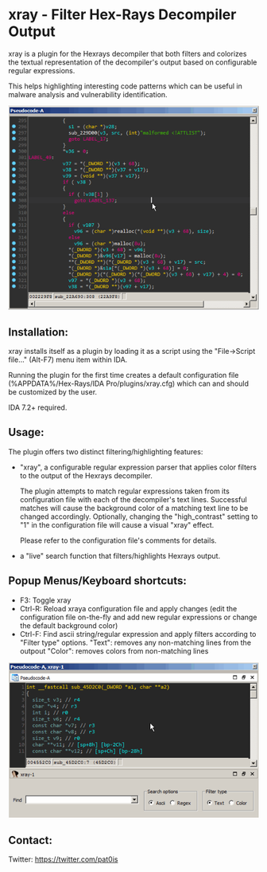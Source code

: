 # xray - Filter Hex-Rays Decompiler Output

xray is a plugin for the Hexrays decompiler that both filters and
colorizes the textual representation of the decompiler's output based
on configurable regular expressions.

This helps highlighting interesting code patterns which can be
useful in malware analysis and vulnerability identification.

![xray animated gif](/rsrc/xray.gif?raw=true)

## Installation:
xray installs itself as a plugin by loading it as a script
using the "File->Script file..." (Alt-F7) menu item within IDA.

Running the plugin for the first time creates a default
configuration file (%APPDATA%/Hex-Rays/IDA Pro/plugins/xray.cfg)
which can and should be customized by the user.

IDA 7.2+ required.

## Usage:
The plugin offers two distinct filtering/highlighting features:
- "xray", a configurable regular expression parser that
  applies color filters to the output of the Hexrays decompiler.

  The plugin attempts to match regular expressions taken
  from its configuration file with each of the decompiler's
  text lines. Successful matches will cause the background
  color of a matching text line to be changed accordingly.
  Optionally, changing the "high_contrast" setting to "1" in the
  configuration file will cause a visual "xray" effect.  

  Please refer to the configuration file's comments for details.

- a "live" search function that filters/highlights Hexrays
  output.

## Popup Menus/Keyboard shortcuts:
- F3:       Toggle xray
- Ctrl-R:   Reload xraya configuration file and apply changes
            (edit the configuration file on-the-fly and add
            new regular expressions or change the default background
            color)
- Ctrl-F:   Find ascii string/regular expression and apply
            filters according to "Filter type" options.
            "Text": removes any non-matching lines from the outpout
            "Color": removes colors from non-matching lines

![xray3 animated gif](/rsrc/xray3.gif?raw=true)

## Contact:

Twitter: https://twitter.com/pat0is